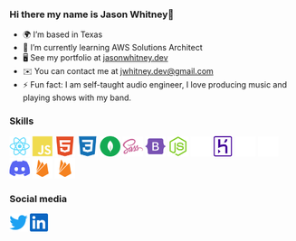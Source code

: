 ### Hi there my name is Jason Whitney👋

- 🌍 I’m based in Texas
- 🌱 I’m currently learning AWS Solutions Architect
- 🖥️ See my portfolio at [jasonwhitney.dev](https://www.jasonwhitney.dev/)
- ✉️ You can contact me at [jwhitney.dev@gmail.com](mailto:jwhitney.dev@gmail.com)
- ⚡ Fun fact: I am self-taught audio engineer, I love producing music and playing shows with my band. 

### Skills

<p align="left">

<a href="https://reactjs.org/" target="_blank" rel="noreferrer"><img src="./assets/react-colored.svg" width="36" height="36" alt="React" /></a>
<a href="https://developer.mozilla.org/en-US/docs/Web/JavaScript" target="_blank" rel="noreferrer"><img src="./assets/javascript-colored.svg" width="36" height="36" alt="Javascript" /></a>
<a href="https://developer.mozilla.org/en-US/docs/Glossary/HTML5" target="_blank" rel="noreferrer"><img src="./assets/html5-colored.svg" width="36" height="36" alt="HTML5" /></a>
<a href="https://www.w3.org/TR/CSS/#css" target="_blank" rel="noreferrer"><img src="./assets/css3-colored.svg" width="36" height="36" alt="CSS3" /></a>
<a href="https://www.mongodb.com/" target="_blank" rel="noreferrer"><img src="./assets/mongodb.svg" width="36" height="36" alt="MongoDB" /></a>
<a href="https://sass-lang.com/" target="_blank" rel="noreferrer"><img src="./assets/sass-colored.svg" width="36" height="36" alt="Sass" /></a>
<a href="https://getbootstrap.com/" target="_blank" rel="noreferrer"><img src="./assets/bootstrap-colored.svg" width="36" height="36" alt="Bootstrap" /></a>
<a href="https://nodejs.org/en/" target="_blank" rel="noreferrer"><img src="./assets/nodejs-colored.svg" width="36" height="36" alt="NodeJS" /></a>
<a href="https://expressjs.com/" target="_blank" rel="noreferrer"><img src="./assets/express-colored-dark.svg" width="36" height="36" alt="Express" /></a>
<a href="https://www.heroku.com/" target="_blank" rel="noreferrer"><img src="./assets/heroku-icon.svg" width="36" height="36" alt="Heroku" /></a>
<a href="https://www.adobe.com/uk/products/photoshop.html" target="_blank" rel="noreferrer"><img src="./assets/photoshop-colored-dark.svg" width="36" height="36" alt="Photoshop" /></a>
<a href="https://www.adobe.com/uk/products/premiere.html" target="_blank" rel="noreferrer"><img src="./assets/premierepro-colored-dark.svg" width="36" height="36" alt="Premiere Pro" /></a>
<a href="https://discord.com/" target="blank" rel="noreferrer"><img src="./assets/discord.svg" width="36" height="36" alt="Discord" /></a>
<a href="https://firebase.google.com/" target="_blank" rel="noreferrer"><img src="./assets/firebase-colored.svg" width="36" height="36" alt="Firebase" /></a>
<a href="https://www.apollographql.com/" target="_blank" rel="noreferrer"><img src="./assets/firebase-colored.svg" width="36" height="36" alt="Apollo GraphQL" /></a>
</p>

### Social media

<p align="left">
 <a href="https://twitter.com/jasonNotJSON" target="_blank" rel="noreferrer"><img src="./assets/twitter.svg" width="32" height="32" /></a>
 <a href="https://www.linkedin.com/in/jwhitney2209/" target="_blank" rel="noreferrer"><img src="./assets/linkedin.svg" width="32" height="32" /></a>
</p>
